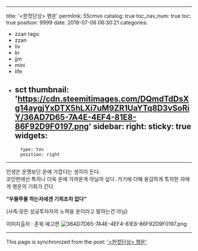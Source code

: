 
---
title: '<한컷단상> 행운'
permlink: 55cmvo
catalog: true
toc_nav_num: true
toc: true
position: 9999
date: 2019-07-06 06:30:21
categories:
- zzan
tags:
- zzan
- liv
- kr
- jjm
- mini
- life
- sct
thumbnail: 'https://cdn.steemitimages.com/DQmdTdDsXg14aygjYxDTX5hLXi7uM9ZR1UaYTq8D3vSoRiY/36AD7D65-7A4E-4EF4-81E8-86F92D9F0197.png'
sidebar:
    right:
        sticky: true
widgets:
    -
        type: toc
        position: right
---


인생은 운명보단 운에 가깝다는 생각이 든다.  
코인판에선 특히나 더욱 운에 가까운게 아닐까 싶다. 
거기에 더해 용감하게 투자한 자에게 행운의 기회가 간다.

**“우물쭈물 하는자에겐 기회조차 없다”**

(사족:모든 성공투자자의 노력을 운이라고 말하는건 아님) 


이미지출처 : 존윅 예고편 
![36AD7D65-7A4E-4EF4-81E8-86F92D9F0197.png](https://cdn.steemitimages.com/DQmdTdDsXg14aygjYxDTX5hLXi7uM9ZR1UaYTq8D3vSoRiY/36AD7D65-7A4E-4EF4-81E8-86F92D9F0197.png)

- - -

This page is synchronized from the post: ['<한컷단상> 행운'](https://steemit.com/@kingbit/55cmvo)
